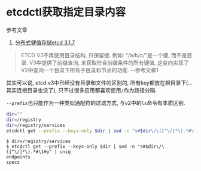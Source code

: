 # etcdctl获取指定目录内容

参考文章

1. [分布式健值存储etcd 3.1.7](https://segmentfault.com/a/1190000017408481)

> ETCD V3不再使用目录结构, 只保留键. 例如: "/a/b/c/"是一个键, 而不是目录. V3中提供了前缀查询, 来获取符合前缀条件的所有键值, 这变向实现了V2中查询一个目录下所有子目录和节点的功能.  --参考文章1

其实可以说, etcd v3中已经没有目录和文件的区别的, 所有key都放在根目录下(...其实连根目录也没了), 只不过很多应用都喜欢使用`/`作为路径分隔.

`--prefix`也只能作为一种类似通配符的过滤方式, 与v2中的`ls`命令有本质区别.

```bash
dir=""
dir=/registry
dir=/registry/services
etcdctl get --prefix --keys-only $dir | sed -n "s#$dir\/\([^\/]*\).*#\1#p" | uniq
```

```console
$ dir=/registry/services
$ etcdctl get --prefix --keys-only $dir | sed -n "s#$dir\/\([^\/]*\).*#\1#p" | uniq
endpoints
specs
```
